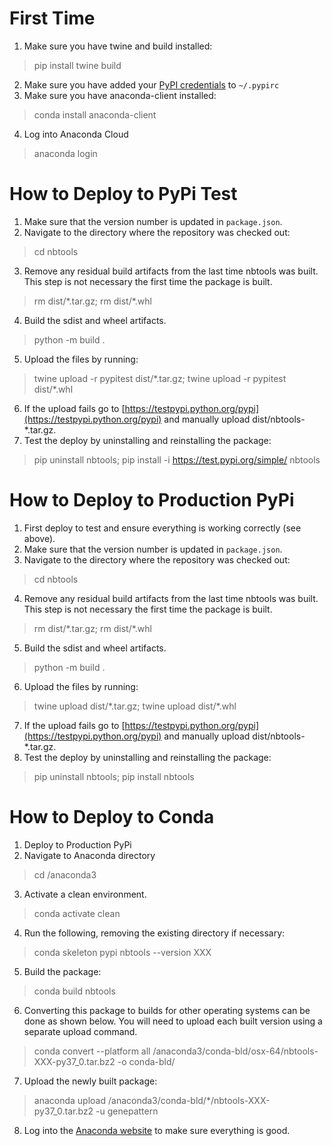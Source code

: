# First Time

1. Make sure you have twine and build installed:
> pip install twine build
2. Make sure you have added your [PyPI credentials](https://docs.python.org/3.3/distutils/packageindex.html#pypirc) to `~/.pypirc`
3. Make sure you have anaconda-client installed:
> conda install anaconda-client
4. Log into Anaconda Cloud
> anaconda login

# How to Deploy to PyPi Test

1. Make sure that the version number is updated in `package.json`.
2. Navigate to the directory where the repository was checked out:
> cd nbtools
3. Remove any residual build artifacts from the last time nbtools was built. This step is not necessary the first time the package is built.
> rm dist/\*.tar.gz; rm dist/\*.whl
4. Build the sdist and wheel artifacts.
> python -m build .
5. Upload the files by running:
> twine upload -r pypitest dist/\*.tar.gz; twine upload -r pypitest dist/\*.whl
6. If the upload fails go to [https://testpypi.python.org/pypi](https://testpypi.python.org/pypi) and manually upload dist/nbtools-*.tar.gz.
7. Test the deploy by uninstalling and reinstalling the package: 
> pip uninstall nbtools;
> pip install -i https://test.pypi.org/simple/ nbtools

# How to Deploy to Production PyPi

1. First deploy to test and ensure everything is working correctly (see above).
2. Make sure that the version number is updated in `package.json`.
3. Navigate to the directory where the repository was checked out:
> cd nbtools
4. Remove any residual build artifacts from the last time nbtools was built. This step is not necessary the first time the package is built.
> rm dist/\*.tar.gz; rm dist/\*.whl
5. Build the sdist and wheel artifacts.
> python -m build .
6. Upload the files by running:
> twine upload dist/\*.tar.gz; twine upload dist/\*.whl
7. If the upload fails go to [https://testpypi.python.org/pypi](https://testpypi.python.org/pypi) and manually upload dist/nbtools-*.tar.gz.
8. Test the deploy by uninstalling and reinstalling the package: 
> pip uninstall nbtools;
> pip install nbtools

# How to Deploy to Conda

1. Deploy to Production PyPi
2. Navigate to Anaconda directory
> cd /anaconda3
3. Activate a clean environment.
> conda activate clean
4. Run the following, removing the existing directory if necessary:
> conda skeleton pypi nbtools --version XXX
5. Build the package:
> conda build nbtools
6. Converting this package to builds for other operating systems can be done as shown below. You will need to upload each
built version using a separate upload command.
> conda convert --platform all /anaconda3/conda-bld/osx-64/nbtools-XXX-py37_0.tar.bz2 -o conda-bld/
7. Upload the newly built package:
> anaconda upload /anaconda3/conda-bld/*/nbtools-XXX-py37_0.tar.bz2 -u genepattern
8. Log into the [Anaconda website](https://anaconda.org/) to make sure everything is good.